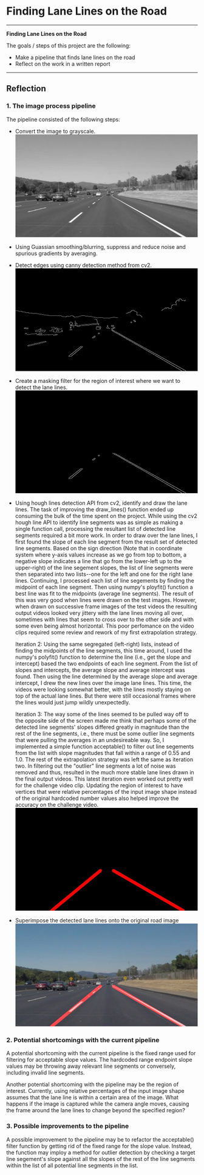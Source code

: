 # **Finding Lane Lines on the Road** 

---

**Finding Lane Lines on the Road**

The goals / steps of this project are the following:
* Make a pipeline that finds lane lines on the road
* Reflect on the work in a written report


[//]: # (Image References)

[grayscale_img]: ./test_images_output/intermediate/grayscale.jpg "Grayscale"
[edges_img]: ./test_images_output/intermediate/edges.jpg "Edges"
[masked_edges_img]: ./test_images_output/intermediate/masked_edges.jpg "Masked Edges"
[lines_img]: ./test_images_output/intermediate/lines_img.jpg "Lane Lines"
[final_img]: ./test_images_output/solidWhiteCurve.jpg "Final"

---

## Reflection

### 1. The image process pipeline

The pipeline consisted of the following steps:

* Convert the image to grayscale.
![alt text][grayscale_img]



* Using Guassian smoothing/blurring, suppress and reduce noise and spurious gradients by averaging.
* Detect edges using canny detection method from cv2.
![alt_text][edges_img]



* Create a masking filter for the region of interest where we want to detect the lane lines.  
![alt_text][masked_edges_img]



* Using hough lines detection API from cv2, identify and draw the lane lines. 
The task of improving the draw_lines() function ended up consuming the bulk of the time spent on the project. 
While using the cv2 hough line API to identify line segments was as simple as making a single function call, 
processing the resultant list of detected line segments required a bit more work. In order to draw over the 
lane lines, I first found the slope of each line segment from the result set of detected line segments. Based
on the sign direction (Note that in coordinate system where y-axis values increase as we go from top to bottom,
a negative slope indicates a line that go from the lower-left up to the upper-right) of the line segement slopes,
the list of line segments were then separated into two lists--one for the left and one for the right lane lines.
Continuing, I processed each list of line segements by finding the midpoint of each line segment. Then using numpy's
ployfit() function a best line was fit to the midpoints (average line segments). The result of this was very
good when lines were drawn on the test images. However, when drawn on successive frame images of the test videos the
resulting output videos looked very jittery with the lane lines moving all over, sometimes with lines that seem to
cross over to the other side and with some even being almost horizontal. This poor perfomance on the video clips
required some review and rework of my first extrapolation strategy.

  Iteration 2: Using the same segregated (left-right) lists, instead of finding the midpoints of the line segments,
  this time around, I used the numpy's polyfit() function to determine the line (i.e., get the slope and intercept) 
  based the two endpoints of each line segment. From the list of slopes and intercepts, the average slope and average
  intercept was found. Then using the line determined by the average slope and average intercept, I drew the new
  lines over the image lane lines. This time, the videos were looking somewhat better, with the lines mostly staying 
  on top of the actual lane lines. But there were still occasional frames where the lines would just jump wildly
  unexpectedly.
  
  Iteration 3: The way some of the lines seemed to be pulled way off to the opposite side of the screen made me think
  that perhaps some of the detected line segments' slopes differed greatly in magnitude than the rest of the line
  segments, i.e., there must be some outlier line segments that were pulling the averages in an undesireable way. So,
  I implemented a simple function acceptable() to filter out line segements from the list with slope magnitudes that
  fall within a range of 0.55 and 1.0. The rest of the extrapolation strategy was left the same as iteration two. In
  filtering out the "outlier" line segments a lot of noise was removed and thus, resulted in the much more stable
  lane lines drawn in the final output videos. This latest iteration even worked out pretty well for the challenge
  video clip. Updating the region of interest to have vertices that were relative percentages of the input image 
  shape instead of the original hardcoded number values also helped improve the accuracy on the challenge video.
  ![alt_text][lines_img]


* Superimpose the detected lane lines onto the original road image
![alt_text][final_img]






### 2. Potential shortcomings with the current pipeline


A potential shortcoming with the current pipeline is the fixed range used for filtering for acceptable slope values.
The hardcoded range endpoint slope values may be throwing away relevant line segments or conversely, including invalid
line segments.

Another potential shortcoming with the pipeline may be the region of interest. Currently, using relative percentages of
the input image shape assumes that the lane line is within a certain area of the image. What happens if the image is
captured while the camera angle moves, causing the frame around the lane lines to change beyond the specified region?


### 3. Possible improvements to the pipeline

A possible improvement to the pipeline may be to refactor the acceptable() filter function by getting rid of the fixed
range for the slope value. Instead, the function may imploy a method for outlier detection by checking a target
line segement's slope against all the slopes of the rest of the line segments within the list of all potential line
segments in the list.

